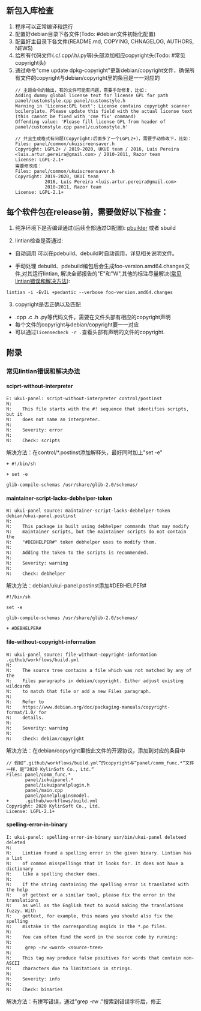 ## 新包入库检查
1. 程序可以正常编译和运行
2. 配置好debian目录下各文件(Todo: #debian文件初始化配置)
3. 配置好主目录下各文件(README.md, COPYING, CHNAGELOG, AUTHORS, NEWS)
4. 给所有代码文件(.c/.cpp/.h/.py等)头部添加相应copyright头(Todo: #常见copyright头)
5. 通过命令"cme update dpkg-copyright"更新debian/copyright文件，确保所有文件的copyright与debian/copyright里的条目是一一对应的
   ```
   // 主题命令的输出，有的文件可能有问题，需要手动修复，比如：
   Adding dummy global license text for license GPL for path panel/customstyle.cpp panel/customstyle.h
   Warning in 'License:GPL text': License contains copyright scanner boilerplate. Please update this field with the actual license text (this cannot be fixed with 'cme fix' command)
   Offending value: 'Please fill license GPL from header of panel/customstyle.cpp panel/customstyle.h'
   
   // 并且生成格式有问题(Copyright:后面多了一个LGPL2+)，需要手动修改下，比如：
   Files: panel/common/ukuiscreensaver.h
   Copyright: LGPL2+ / 2019-2020, UKUI team / 2016, Luís Pereira <luis.artur.pereira@gmail.com> / 2010-2011, Razor team
   License: LGPL-2.1+
   需要修改成：
   Files: panel/common/ukuiscreensaver.h
   Copyright: 2019-2020, UKUI team
              2016, Luís Pereira <luis.artur.pereira@gmail.com>
              2010-2011, Razor team
   License: LGPL-2.1+
   ```

## 每个软件包在release前，需要做好以下检查：
1. 纯净环境下是否编译通过(后续全部通过CI配置):
[pbuilder](pbuilder.md) 或者 sbuild

2. lintian检查是否通过: 
* 自动调用
可以在pdebuild、debuild时自动调用，详见相关说明文件。

* 手动处理
debuild、pdebuild编包后会生成foo-version.amd64.changes文件,对其运行lintian, 解决全部报告的"E"和"W",其他的标注尽量解决([常见lintian错误和解决方法](#常见lintian错误和解决办法)):
```
lintian -i -EvIL +pedantic --verbose foo-version.amd64.changes
```

3. copyright是否正确以及匹配
* .cpp .c .h .py等代码文件，需要在文件头部有相应的copyright声明
* 每个文件的copyright与debian/copyright要一一对应
* 可以通过`licensecheck -r .`查看头部有声明的文件的copyright.

## 附录
### 常见lintian错误和解决办法

#### sciprt-without-interpreter
```
E: ukui-panel: script-without-interpreter control/postinst
N: 
N:    This file starts with the #! sequence that identifies scripts, but it
N:    does not name an interpreter.
N:    
N:    Severity: error
N:    
N:    Check: scripts
```

解决方法：在control/*.postinst添加解释头，最好同时加上"set -e"
```
+ #!/bin/sh

+ set -e

glib-compile-schemas /usr/share/glib-2.0/schemas/ 
```

#### maintainer-script-lacks-debhelper-token
```
W: ukui-panel source: maintainer-script-lacks-debhelper-token debian/ukui-panel.postinst
N: 
N:    This package is built using debhelper commands that may modify
N:    maintainer scripts, but the maintainer scripts do not contain the
N:    "#DEBHELPER#" token debhelper uses to modify them.
N:    
N:    Adding the token to the scripts is recommended.
N:    
N:    Severity: warning
N:    
N:    Check: debhelper
```
解决方法：debian/ukui-panel.postinst添加#DEBHELPER#
```
#!/bin/sh

set -e

glib-compile-schemas /usr/share/glib-2.0/schemas/ 

+ #DEBHELPER#
```

#### file-without-copyright-information
```
W: ukui-panel source: file-without-copyright-information .github/workflows/build.yml
N: 
N:    The source tree contains a file which was not matched by any of the
N:    Files paragraphs in debian/copyright. Either adjust existing wildcards
N:    to match that file or add a new Files paragraph.
N:    
N:    Refer to
N:    https://www.debian.org/doc/packaging-manuals/copyright-format/1.0/ for
N:    details.
N:    
N:    Severity: warning
N:    
N:    Check: debian/copyright
```
解决方法：在debian/copyright里按此文件的开源协议，添加到对应的条目中
```
// 假如“.github/workflows/build.yml”的copyright与“panel/comm_func.*”文件一样，是“2020 KylinSoft Co., Ltd.“
Files: panel/comm_func.*
       panel/iukuipanel.*
       panel/iukuipanelplugin.h
       panel/main.cpp
       panel/panelpluginsmodel.
+      .github/workflows/build.yml
Copyright: 2020 KylinSoft Co., Ltd.
License: LGPL-2.1+
```

#### spelling-error-in-binary
```
I: ukui-panel: spelling-error-in-binary usr/bin/ukui-panel deleteed deleted
N: 
N:    Lintian found a spelling error in the given binary. Lintian has a list
N:    of common misspellings that it looks for. It does not have a dictionary
N:    like a spelling checker does.
N:    
N:    If the string containing the spelling error is translated with the help
N:    of gettext or a similar tool, please fix the error in the translations
N:    as well as the English text to avoid making the translations fuzzy. With
N:    gettext, for example, this means you should also fix the spelling
N:    mistake in the corresponding msgids in the *.po files.
N:    
N:    You can often find the word in the source code by running:
N:    
N:     grep -rw <word> <source-tree>
N:    
N:    This tag may produce false positives for words that contain non-ASCII
N:    characters due to limitations in strings.
N:    
N:    Severity: info
N:    
N:    Check: binaries
```
解决方法：有拼写错误，通过”grep -rw <word> ."搜索到错误字符后，修正
